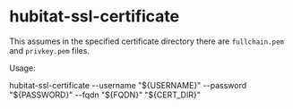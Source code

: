 # hubitat-ssl-certificate

This assumes in the specified certificate directory there are `fullchain.pem`
and `privkey.pem` files.

Usage:

hubitat-ssl-certificate --username "${USERNAME}" --password "${PASSWORD}" --fqdn "${FQDN}" "${CERT_DIR}"
